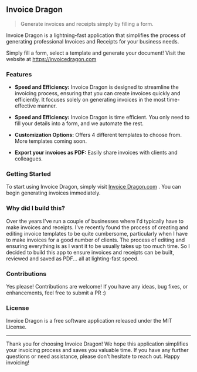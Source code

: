 ## Invoice Dragon

> Generate invoices and receipts simply by filling a form.

Invoice Dragon is a lightning-fast application that simplifies the process of generating professional Invoices and Receipts for your business needs. 

Simply fill a form, select a template and generate your document!
Visit the website at https://invoicedragon.com

### Features

- **Speed and Efficiency:** Invoice Dragon is designed to streamline the invoicing process, ensuring that you can create invoices quickly and efficiently. It focuses solely on generating invoices in the most time-effective manner.

- **Speed and Efficiency:** Invoice Dragon is time efficient. You only need to fill your details into a form, and we automate the rest.

- **Customization Options:** Offers 4 different templates to choose from. More templates coming soon.

- **Export your invoices as PDF:** Easily share invoices with clients and colleagues.

### Getting Started

To start using Invoice Dragon, simply visit [Invoice Dragon.com](https://www.invoicedragon.com) . You can begin generating invoices immediately. 

### Why did I build this?
Over the years I've run a couple of businesses where I'd typically have to make invoices and receipts. 
I've recently found the process of creating and editing invoice templates to be quite cumbersome, particularly when I have to make invoices for a good number of clients. The process of editing and ensuring everything is as I want it to be usually takes up too much time. 
So I decided to build this app to ensure invoices and receipts can be built, reviewed and saved as PDF... all at lighting-fast speed.

### Contributions
Yes please! Contributions are welcome! If you have any ideas, bug fixes, or enhancements, feel free to submit a PR :)

### License
Invoice Dragon is a free software application released under the MIT License. 

---

Thank you for choosing Invoice Dragon! We hope this application simplifies your invoicing process and saves you valuable time. If you have any further questions or need assistance, please don't hesitate to reach out. Happy invoicing!